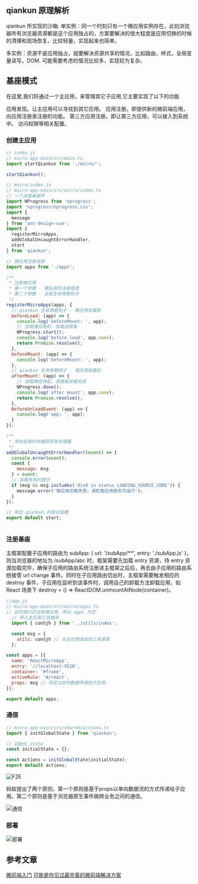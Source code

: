 ## qiankun 原理解析
qiankun 所实现的沙箱:
单实例：同一个时刻只有一个微应用实例存在，此刻浏览器所有浏览器资源都是这个应用独占的，方案要解决的很大程度是应用切换的时候的清理和现场恢复。比较轻量，实现起来也简单。

多实例：资源不是应用独占，就要解决资源共享的情况，比如路由，样式，全局变量读写，DOM. 可能需要考虑的情况比较多，实现较为复杂。





## 基座模式

在这里,我们将通过一个主应用，来管理其它子应用,它主要实现了以下的功能

应用发现。让主应用可以寻找到其它应用。
应用注册。即提供新的微前端应用，向应用注册表注册的功能。
第三方应用注册。即让第三方应用，可以接入到系统中。
访问权限等相关配置。

### 创建主应用

```js
// index.js
// micro-app-main/src/main.ts
import startQiankun from './micro/';

startQiankun();

// micro/index.js
// micro-app-main/src/micro/index.ts
// 一个进度条插件
import NProgress from 'nprogress';
import 'nprogress/nprogress.css';
import {
  message
} from 'ant-design-vue';
import {
  registerMicroApps,
  addGlobalUncaughtErrorHandler,
  start
} from 'qiankun';

// 微应用注册信息
import apps from './apps';

/**
 * 注册微应用
 * 第一个参数 - 微应用的注册信息
 * 第二个参数 - 全局生命周期钩子
 */
registerMicroApps(apps, {
  // qiankun 生命周期钩子 - 微应用加载前
  beforeLoad: (app) => {
    console.log('beforeMount: ', app);
    // 加载微应用前，加载进度条
    NProgress.start();
    console.log('before load', app.name);
    return Promise.resolve();
  },
  beforeMount: (app) => {
    console.log('beforeMount: ', app);
  },
  // qiankun 生命周期钩子 - 微应用挂载后
  afterMount: (app) => {
    // 加载微应用前，进度条加载完成
    NProgress.done();
    console.log('after mount', app.name);
    return Promise.resolve();
  },
  BeforeUnloadEvent: (app) => {
    console.log('app: ', app);
  }
});

/**
 * 添加全局的未捕获异常处理器
 */
addGlobalUncaughtErrorHandler((event) => {
  console.error(event);
  const {
    message: msg
  } = event;
  // 加载失败时提示
  if (msg && msg.includes('died in status LOADING_SOURCE_CODE')) {
    message.error('微应用加载失败，请检查应用是否可运行');
  }
});

// 导出 qiankun 的启动函数
export default start;



```

### 注册基座

主框架配置子应用的路由为 subApp: { url: '/subApp/**', entry: './subApp.js' }，则当浏览器的地址为 /subApp/abc 时，框架需要先加载 entry 资源，待 entry 资源加载完毕，确保子应用的路由系统注册进主框架之后后，再去由子应用的路由系统接管 url change 事件。同时在子应用路由切出时，主框架需要触发相应的 destroy 事件，子应用在监听到该事件时，调用自己的卸载方法卸载应用，如 React 场景下 destroy = () => ReactDOM.unmountAtNode(container)。

```js
//app.js
// micro-app-main/src/micro/apps.ts
// 此时我们还没有微应用，所以 apps 为空
  // 导入主应用工具类库
  import { conSjh } from '../utils/index';

  const msg = {
    utils: conSjh // 从主应用读出的工具类库
  };

const apps = [{
  name: 'ReactMicroApp',
  entry: '//localhost:9528',
  container: '#frame',
  activeRule: '#/react',
  props: msg // 将定义好的数据传递给子应用
}];

export default apps;
```

### 通信

```js
// micro-app-main/src/shared/actions.ts
import { initGlobalState } from 'qiankun';

// 初始化 state
const initialState = {};

const actions = initGlobalState(initialState);
export default actions;
```

![F2E](https://tva1.sinaimg.cn/large/007S8ZIlgy1ghdqx9tha1j315i0lradq.jpg)

蚂蚁提出了两个原则，第一个原则是基于props以单向数据流的方式传递给子应用。第二个原则是基于浏览器原生事件做跨业务之间的通信。

![通信](https://tva1.sinaimg.cn/large/007S8ZIlgy1gh1vgs9rpbj310x0s1my8.jpg)

### 部署

![部署](https://tva1.sinaimg.cn/large/007S8ZIlgy1gha9zvov4oj30gf0a7aai.jpg)

## 参考文章

[微前端入门](https://juejin.im/post/5d8adb8ff265da5ba12cd173)
[可能是你见过最完善的微前端解决方案](https://zhuanlan.zhihu.com/p/78362028)